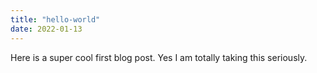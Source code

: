 ```yaml
---
title: "hello-world"
date: 2022-01-13
---
```

Here is a super cool first blog post. Yes I am totally taking this seriously.
